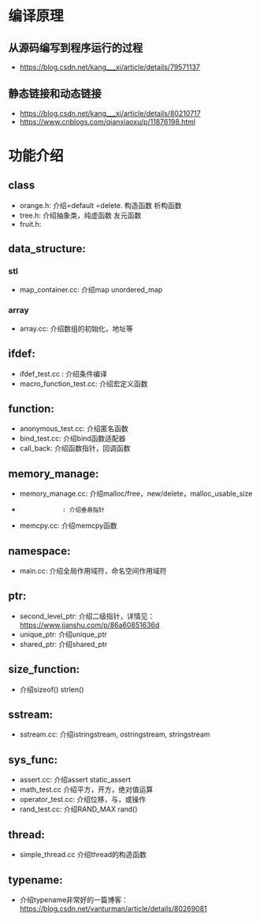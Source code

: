 # 编译原理

## 从源码编写到程序运行的过程
-    https://blog.csdn.net/kang___xi/article/details/79571137

## 静态链接和动态链接
-    https://blog.csdn.net/kang___xi/article/details/80210717
-    https://www.cnblogs.com/qianxiaoxu/p/11876198.html

# 功能介绍
## class
- orange.h: 介绍=default =delete. 构造函数 析构函数
- tree.h: 介绍抽象类，纯虚函数 友元函数
- fruit.h:

## data_structure:
### stl
- map_container.cc: 介绍map unordered_map
### array
- array.cc: 介绍数组的初始化，地址等

## ifdef:
- ifdef_test.cc : 介绍条件编译
- macro_function_test.cc: 介绍宏定义函数

## function:
- anonymous_test.cc: 介绍匿名函数
- bind_test.cc: 介绍bind函数适配器
- call_back: 介绍函数指针，回调函数

## memory_manage:
- memory_manage.cc: 介绍malloc/free，new/delete，malloc_usable_size
-                 : 介绍垂悬指针
- memcpy.cc: 介绍memcpy函数

## namespace:
- main.cc: 介绍全局作用域符，命名空间作用域符

## ptr:
- second_level_ptr: 介绍二级指针，详情见：https://www.jianshu.com/p/86a60851636d
- unique_ptr: 介绍unique_ptr
- shared_ptr: 介绍shared_ptr

## size_function:
- 介绍sizeof() strlen()

## sstream:
- sstream.cc: 介绍istringstream, ostringstream, stringstream

## sys_func: 
- assert.cc: 介绍assert static_assert
- math_test.cc 介绍平方，开方，绝对值运算
- operator_test.cc: 介绍位移，与，或操作
- rand_test.cc: 介绍RAND_MAX rand()

## thread:
- simple_thread.cc 介绍thread的构造函数

## typename:
- 介绍typename非常好的一篇博客：https://blog.csdn.net/vanturman/article/details/80269081
